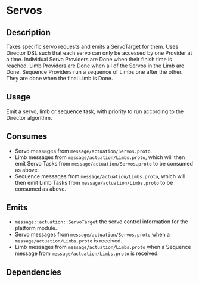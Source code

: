 # Servos

## Description

Takes specific servo requests and emits a ServoTarget for them. Uses Director DSL such that each servo can only be accessed by one Provider at a time.
Individual Servo Providers are Done when their finish time is reached.
Limb Providers are Done when all of the Servos in the Limb are Done.
Sequence Providers run a sequence of Limbs one after the other. They are done when the final Limb is Done.

## Usage

Emit a servo, limb or sequence task, with priority to run according to the Director algorithm.

## Consumes

- Servo messages from `message/actuation/Servos.proto`.
- Limb messages from `message/actuation/Limbs.proto`, which will then emit Servo Tasks from `message/actuation/Servos.proto` to be consumed as above.
- Sequence messages from `message/actuation/Limbs.proto`, which will then emit Limb Tasks from `message/actuation/Limbs.proto` to be consumed as above.

## Emits

- `message::actuation::ServoTarget` the servo control information for the platform module.
- Servo messages from `message/actuation/Servos.proto` when a `message/actuation/Limbs.proto` is received.
- Limb messages from `message/actuation/Limbs.proto` when a Sequence message from `message/actuation/Limbs.proto` is received.

## Dependencies
